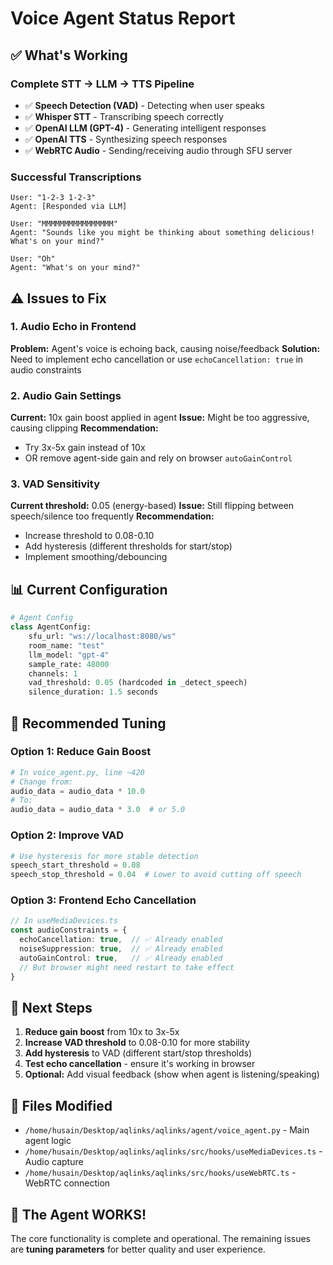 # Voice Agent Status Report

## ✅ What's Working

### Complete STT → LLM → TTS Pipeline
- ✅ **Speech Detection (VAD)** - Detecting when user speaks
- ✅ **Whisper STT** - Transcribing speech correctly
- ✅ **OpenAI LLM (GPT-4)** - Generating intelligent responses
- ✅ **OpenAI TTS** - Synthesizing speech responses
- ✅ **WebRTC Audio** - Sending/receiving audio through SFU server

### Successful Transcriptions
```
User: "1-2-3 1-2-3"
Agent: [Responded via LLM]

User: "MMMMMMMMMMMMMMMM"  
Agent: "Sounds like you might be thinking about something delicious! What's on your mind?"

User: "Oh"
Agent: "What's on your mind?"
```

## ⚠️ Issues to Fix

### 1. Audio Echo in Frontend
**Problem:** Agent's voice is echoing back, causing noise/feedback
**Solution:** Need to implement echo cancellation or use `echoCancellation: true` in audio constraints

### 2. Audio Gain Settings
**Current:** 10x gain boost applied in agent
**Issue:** Might be too aggressive, causing clipping
**Recommendation:** 
- Try 3x-5x gain instead of 10x
- OR remove agent-side gain and rely on browser `autoGainControl`

### 3. VAD Sensitivity
**Current threshold:** 0.05 (energy-based)
**Issue:** Still flipping between speech/silence too frequently
**Recommendation:**
- Increase threshold to 0.08-0.10
- Add hysteresis (different thresholds for start/stop)
- Implement smoothing/debouncing

## 📊 Current Configuration

```python
# Agent Config
class AgentConfig:
    sfu_url: "ws://localhost:8080/ws"
    room_name: "test"
    llm_model: "gpt-4"
    sample_rate: 48000
    channels: 1
    vad_threshold: 0.05 (hardcoded in _detect_speech)
    silence_duration: 1.5 seconds
```

## 🔧 Recommended Tuning

### Option 1: Reduce Gain Boost
```python
# In voice_agent.py, line ~420
# Change from:
audio_data = audio_data * 10.0
# To:
audio_data = audio_data * 3.0  # or 5.0
```

### Option 2: Improve VAD
```python
# Use hysteresis for more stable detection
speech_start_threshold = 0.08
speech_stop_threshold = 0.04  # Lower to avoid cutting off speech
```

### Option 3: Frontend Echo Cancellation
```typescript
// In useMediaDevices.ts
const audioConstraints = {
  echoCancellation: true,  // ✅ Already enabled
  noiseSuppression: true,  // ✅ Already enabled  
  autoGainControl: true,   // ✅ Already enabled
  // But browser might need restart to take effect
}
```

## 🎯 Next Steps

1. **Reduce gain boost** from 10x to 3x-5x
2. **Increase VAD threshold** to 0.08-0.10 for more stability
3. **Add hysteresis** to VAD (different start/stop thresholds)
4. **Test echo cancellation** - ensure it's working in browser
5. **Optional:** Add visual feedback (show when agent is listening/speaking)

## 📝 Files Modified

- `/home/husain/Desktop/aqlinks/aqlinks/agent/voice_agent.py` - Main agent logic
- `/home/husain/Desktop/aqlinks/aqlinks/src/hooks/useMediaDevices.ts` - Audio capture
- `/home/husain/Desktop/aqlinks/aqlinks/src/hooks/useWebRTC.ts` - WebRTC connection

## 🚀 The Agent WORKS!

The core functionality is complete and operational. The remaining issues are **tuning parameters** for better quality and user experience.
